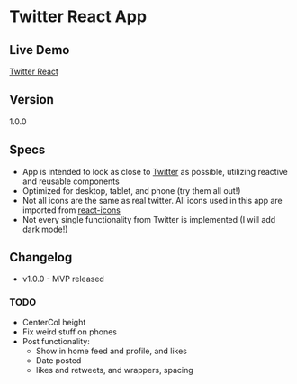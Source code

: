 # Twitter React App

## Live Demo

[Twitter React](https://eedelosreyes2.github.io.twitter-react/)

## Version

1.0.0

## Specs

-   App is intended to look as close to [Twitter](https://twitter.com/) as possible, utilizing reactive and reusable components
-   Optimized for desktop, tablet, and phone (try them all out!)
-   Not all icons are the same as real twitter. All icons used in this app are imported from [react-icons](https://react-icons.github.io/react-icons/)
-   Not every single functionality from Twitter is implemented (I will add dark mode!)

## Changelog

-   v1.0.0 - MVP released

### TODO

-   CenterCol height
-   Fix weird stuff on phones
-   Post functionality:
    -   Show in home feed and profile, and likes
    -   Date posted
    -   likes and retweets, and wrappers, spacing
